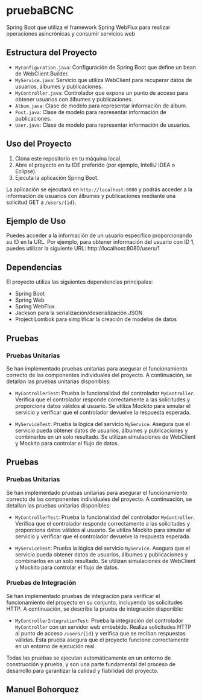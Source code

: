 # pruebaBCNC
Spring Boot que utiliza el framework Spring WebFlux para realizar operaciones asincrónicas y consumir servicios web

## Estructura del Proyecto

- `MyConfiguration.java`: Configuración de Spring Boot que define un bean de WebClient.Builder.
- `MyService.java`: Servicio que utiliza WebClient para recuperar datos de usuarios, álbumes y publicaciones.
- `MyController.java`: Controlador que expone un punto de acceso para obtener usuarios con álbumes y publicaciones.
- `Album.java`: Clase de modelo para representar información de álbum.
- `Post.java`: Clase de modelo para representar información de publicaciones.
- `User.java`: Clase de modelo para representar información de usuarios.

## Uso del Proyecto

1. Clona este repositorio en tu máquina local.
2. Abre el proyecto en tu IDE preferido (por ejemplo, IntelliJ IDEA o Eclipse).
3. Ejecuta la aplicación Spring Boot.

La aplicación se ejecutará en `http://localhost:8080` y podrás acceder a la información de usuarios con álbumes y publicaciones mediante una solicitud GET a `/users/{id}`.

## Ejemplo de Uso

Puedes acceder a la información de un usuario específico proporcionando su ID en la URL. Por ejemplo, para obtener información del usuario con ID 1, puedes utilizar la siguiente URL:
http://localhost:8080/users/1

## Dependencias

El proyecto utiliza las siguientes dependencias principales:

- Spring Boot
- Spring Web
- Spring WebFlux
- Jackson para la serialización/deserialización JSON
- Project Lombok para simplificar la creación de modelos de datos

## Pruebas

### Pruebas Unitarias

Se han implementado pruebas unitarias para asegurar el funcionamiento correcto de las componentes individuales del proyecto. A continuación, se detallan las pruebas unitarias disponibles:

- `MyControllerTest`: Prueba la funcionalidad del controlador `MyController`. Verifica que el controlador responde correctamente a las solicitudes y proporciona datos válidos al usuario. Se utiliza Mockito para simular el servicio y verificar que el controlador devuelve la respuesta esperada.

- `MyServiceTest`: Prueba la lógica del servicio `MyService`. Asegura que el servicio pueda obtener datos de usuarios, álbumes y publicaciones y combinarlos en un solo resultado. Se utilizan simulaciones de WebClient y Mockito para controlar el flujo de datos.

## Pruebas

### Pruebas Unitarias

Se han implementado pruebas unitarias para asegurar el funcionamiento correcto de las componentes individuales del proyecto. A continuación, se detallan las pruebas unitarias disponibles:

- `MyControllerTest`: Prueba la funcionalidad del controlador `MyController`. Verifica que el controlador responde correctamente a las solicitudes y proporciona datos válidos al usuario. Se utiliza Mockito para simular el servicio y verificar que el controlador devuelve la respuesta esperada.

- `MyServiceTest`: Prueba la lógica del servicio `MyService`. Asegura que el servicio pueda obtener datos de usuarios, álbumes y publicaciones y combinarlos en un solo resultado. Se utilizan simulaciones de WebClient y Mockito para controlar el flujo de datos.

### Pruebas de Integración

Se han implementado pruebas de integración para verificar el funcionamiento del proyecto en su conjunto, incluyendo las solicitudes HTTP. A continuación, se describe la prueba de integración disponible:

- `MyControllerIntegrationTest`: Prueba la integración del controlador `MyController` con un servidor web embebido. Realiza solicitudes HTTP al punto de acceso `/users/{id}` y verifica que se reciban respuestas válidas. Esta prueba asegura que el proyecto funcione correctamente en un entorno de ejecución real.

Todas las pruebas se ejecutan automáticamente en un entorno de construcción y prueba, y son una parte fundamental del proceso de desarrollo para garantizar la calidad y fiabilidad del proyecto.

## Manuel Bohorquez

